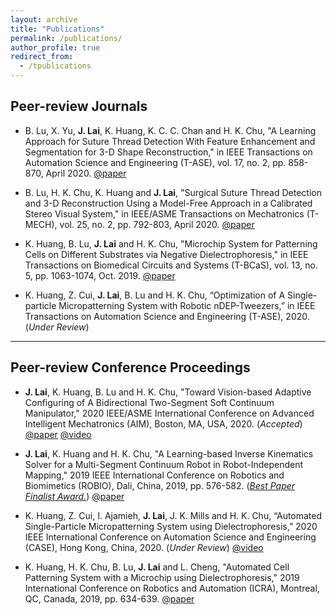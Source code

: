 ```yaml
---
layout: archive
title: "Publications"
permalink: /publications/
author_profile: true
redirect_from:
  - /tpublications
---
```




## Peer-review Journals

* B. Lu, X. Yu, **J. Lai**, K. Huang, K. C. C. Chan and H. K. Chu, "A Learning Approach for Suture Thread Detection With Feature Enhancement and Segmentation for 3-D Shape Reconstruction," in IEEE Transactions on Automation Science and Engineering (T-ASE), vol. 17, no. 2, pp. 858-870, April 2020. [@paper](https://ieeexplore.ieee.org/document/8913674)

* B. Lu, H. K. Chu, K. Huang and **J. Lai**, "Surgical Suture Thread Detection and 3-D Reconstruction Using a Model-Free Approach in a Calibrated Stereo Visual System," in IEEE/ASME Transactions on Mechatronics (T-MECH), vol. 25, no. 2, pp. 792-803, April 2020. [@paper](https://ieeexplore.ieee.org/document/8845606)

* K. Huang, B. Lu, **J. Lai** and H. K. Chu, "Microchip System for Patterning Cells on Different Substrates via Negative Dielectrophoresis," in IEEE Transactions on Biomedical Circuits and Systems (T-BCaS), vol. 13, no. 5, pp. 1063-1074, Oct. 2019. [@paper](https://ieeexplore.ieee.org/document/8818352)

* K. Huang, Z. Cui, **J. Lai**, B. Lu and H. K. Chu, “Optimization of A Single-particle Micropatterning System with Robotic nDEP-Tweezers,” in IEEE Transactions on Automation Science and Engineering (T-ASE), 2020. (_Under Review_)


---

## Peer-review Conference Proceedings 

* **J. Lai**, K. Huang, B. Lu and H. K. Chu, "Toward Vision-based Adaptive Configuring of A Bidirectional Two-Segment Soft Continuum Manipulator," 2020 IEEE/ASME International Conference on Advanced Intelligent Mechatronics (AIM), Boston, MA, USA, 2020. (_Accepted_) [@paper](/files/AIM20_Sam_watermarked.pdf) [@video](https://youtu.be/_yy3LjOx5cc) 

* **J. Lai**, K. Huang and H. K. Chu, "A Learning-based Inverse Kinematics Solver for a Multi-Segment Continuum Robot in Robot-Independent Mapping," 2019 IEEE International Conference on Robotics and Biomimetics (ROBIO), Dali, China, 2019, pp. 576-582. ([_Best Paper Finalist Award._](https://www.polyu.edu.hk/me/me-phd-student-awarded-best-paper-finalist-in-robio-2019/)) [@paper](https://ieeexplore.ieee.org/document/8961669)

* K. Huang, Z. Cui, I. Ajamieh, **J. Lai**, J. K. Mills and H. K. Chu, “Automated Single-Particle Micropatterning System using Dielectrophoresis,” 2020 IEEE International Conference on Automation Science and Engineering (CASE), Hong Kong, China, 2020. (_Under Review_) [@video](https://youtu.be/EQhd-nqbMF0)

* K. Huang, H. K. Chu, B. Lu, **J. Lai** and L. Cheng, "Automated Cell Patterning System with a Microchip using Dielectrophoresis," 2019 International Conference on Robotics and Automation (ICRA), Montreal, QC, Canada, 2019, pp. 634-639. [@paper](https://ieeexplore.ieee.org/document/8794177)



